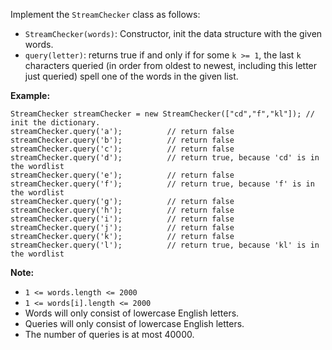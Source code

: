 Implement the `StreamChecker` class as follows:

  * `StreamChecker(words)`: Constructor, init the data structure with the given words.
  * `query(letter)`: returns true if and only if for some `k >= 1`, the last `k` characters queried (in order from oldest to newest, including this letter just queried) spell one of the words in the given list.



**Example:**

    
    
    StreamChecker streamChecker = new StreamChecker(["cd","f","kl"]); // init the dictionary.
    streamChecker.query('a');          // return false
    streamChecker.query('b');          // return false
    streamChecker.query('c');          // return false
    streamChecker.query('d');          // return true, because 'cd' is in the wordlist
    streamChecker.query('e');          // return false
    streamChecker.query('f');          // return true, because 'f' is in the wordlist
    streamChecker.query('g');          // return false
    streamChecker.query('h');          // return false
    streamChecker.query('i');          // return false
    streamChecker.query('j');          // return false
    streamChecker.query('k');          // return false
    streamChecker.query('l');          // return true, because 'kl' is in the wordlist
    



**Note:**

  * `1 <= words.length <= 2000`
  * `1 <= words[i].length <= 2000`
  * Words will only consist of lowercase English letters.
  * Queries will only consist of lowercase English letters.
  * The number of queries is at most 40000.

